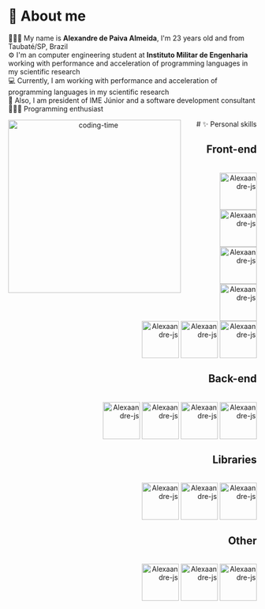 # 💬 About me
🙋🏻‍♂️ My name is <strong>Alexandre de Paiva Almeida</strong>, I'm 23 years old and from Taubaté/SP, Brazil <br>
⚙️ I'm an computer engineering student at <strong>Instituto Militar de Engenharia</strong> working with performance and acceleration of programming languages in my scientific research <br>
💻 Currently, I am working with performance and acceleration of programming languages in my scientific research <br>
👔 Also, I am president of <storng>IME Júnior</storng> and a software development consultant <br>
🧑🏻‍💻 Programming enthusiast <br>

<div  align="center">

<img align="left" height="350" alt="coding-time" src="http://www.web24zone.com/wp-content/uploads/2022/10/46207-programmer-1.gif">

<div align="right">
# ✨ Personal skills

## Front-end
<div style="diplay: inline-block"><br>
  <img align="center" alt="Alexaandre-js" height="75" width="75" src="https://cdn.jsdelivr.net/gh/devicons/devicon/icons/html5/html5-original.svg">
  <img align="center" alt="Alexaandre-js" height="75" width="75" src="https://cdn.jsdelivr.net/gh/devicons/devicon/icons/css3/css3-original.svg">
  <img align="center" alt="Alexaandre-js" height="75" width="75" src="https://cdn.jsdelivr.net/gh/devicons/devicon/icons/javascript/javascript-original.svg">
  <img align="center" alt="Alexaandre-js" height="75" width="75" src="https://cdn.jsdelivr.net/gh/devicons/devicon/icons/nodejs/nodejs-original.svg">
  <img align="center" alt="Alexaandre-js" height="75" width="75" src="https://cdn.jsdelivr.net/gh/devicons/devicon/icons/react/react-original.svg">
  <img align="center" alt="Alexaandre-js" height="75" width="75" src="https://cdn.jsdelivr.net/gh/devicons/devicon/icons/tailwindcss/tailwindcss-plain.svg">
  <img align="center" alt="Alexaandre-js" height="75" width="75" src="https://cdn.jsdelivr.net/gh/devicons/devicon/icons/redux/redux-original.svg">
</div>

## Back-end
<div style="diplay: inline-block"><br>
  <img align="center" alt="Alexaandre-js" height="75" width="75" src="https://cdn.jsdelivr.net/gh/devicons/devicon/icons/firebase/firebase-plain.svg">
  <img align="center" alt="Alexaandre-js" height="75" width="75" src="https://cdn.jsdelivr.net/gh/devicons/devicon/icons/python/python-original.svg">
  <img align="center" alt="Alexaandre-js" height="75" width="75" src="https://cdn.jsdelivr.net/gh/devicons/devicon/icons/c/c-original.svg">
  <img align="center" alt="Alexaandre-js" height="75" width="75" src="https://cdn.jsdelivr.net/gh/devicons/devicon/icons/cplusplus/cplusplus-original.svg">
</div>

## Libraries 
<div style="diplay: inline-block"><br>
  <img align="center" alt="Alexaandre-js" height="75" width="75" src="https://cdn.jsdelivr.net/gh/devicons/devicon/icons/numpy/numpy-original.svg">
  <img align="center" alt="Alexaandre-js" height="75" width="75" src="https://cdn.jsdelivr.net/gh/devicons/devicon/icons/pandas/pandas-original.svg">
  <img align="center" alt="Alexaandre-js" height="75" width="75" src="https://images.plot.ly/logo/new-branding/plotly-logomark.png">

</div>

## Other
<div style="diplay: inline-block"><br>
  <img align="center" alt="Alexaandre-js" height="75" width="75" src="https://cdn.jsdelivr.net/gh/devicons/devicon/icons/arduino/arduino-original.svg">
  <img align="center" alt="Alexaandre-js" height="75" width="75" src="https://cdn.jsdelivr.net/gh/devicons/devicon/icons/figma/figma-original.svg">
  <img align="center" alt="Alexaandre-js" height="75" width="75" src="https://cdn.jsdelivr.net/gh/devicons/devicon/icons/latex/latex-original.svg">
</div>

</div>

</div>

<!-- # Stats
<div>
  <a href="https://github.com/Alexaandrepaiva">
  <img height="150em" src="http://github-readme-stats.vercel.app/api?username=alexaandrepaiva&show_icons=true&theme=chartreuse-dark&include_all_commits=true&count_private=true&hide=issues,contribs"/>
  <img height="150em" src="http://github-readme-stats.vercel.app/api/top-langs/?username=alexaandrepaiva&layout=compact&langs_count=16&theme=chartreuse-dark&count_private=true"/>
</div> -->








            
          
